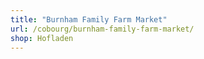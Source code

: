 ```yaml
---
title: "Burnham Family Farm Market"
url: /cobourg/burnham-family-farm-market/
shop: Hofladen
---
```

